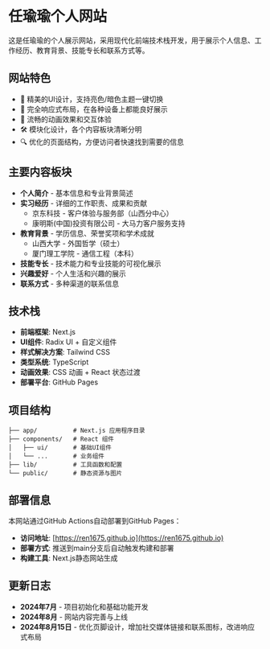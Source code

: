 # 任瑜瑜个人网站

这是任瑜瑜的个人展示网站，采用现代化前端技术栈开发，用于展示个人信息、工作经历、教育背景、技能专长和联系方式等。

## 网站特色

- 🎨 精美的UI设计，支持亮色/暗色主题一键切换
- 📱 完全响应式布局，在各种设备上都能良好展示
- 🚀 流畅的动画效果和交互体验
- 🛠️ 模块化设计，各个内容板块清晰分明
- 🔍 优化的页面结构，方便访问者快速找到需要的信息

## 主要内容板块

- **个人简介** - 基本信息和专业背景简述
- **实习经历** - 详细的工作职责、成果和贡献
  - 京东科技 - 客户体验与服务部（山西分中心）
  - 康明斯(中国)投资有限公司 - 大马力客户服务支持
- **教育背景** - 学历信息、荣誉奖项和学术成就
  - 山西大学 - 外国哲学（硕士）
  - 厦门理工学院 - 通信工程（本科）
- **技能专长** - 技术能力和专业技能的可视化展示
- **兴趣爱好** - 个人生活和兴趣的展示
- **联系方式** - 多种渠道的联系信息

## 技术栈

- **前端框架**: Next.js
- **UI组件**: Radix UI + 自定义组件
- **样式解决方案**: Tailwind CSS
- **类型系统**: TypeScript
- **动画效果**: CSS 动画 + React 状态过渡
- **部署平台**: GitHub Pages

## 项目结构

```
├── app/          # Next.js 应用程序目录
├── components/   # React 组件
│   ├── ui/       # 基础UI组件
│   └── ...       # 业务组件
├── lib/          # 工具函数和配置
└── public/       # 静态资源与图片
```

## 部署信息

本网站通过GitHub Actions自动部署到GitHub Pages：

- **访问地址**: [https://ren1675.github.io](https://ren1675.github.io)
- **部署方式**: 推送到main分支后自动触发构建和部署
- **构建工具**: Next.js静态网站生成

## 更新日志

- **2024年7月** - 项目初始化和基础功能开发
- **2024年8月** - 网站内容完善与上线 
- **2024年8月15日** - 优化页脚设计，增加社交媒体链接和联系图标，改进响应式布局 